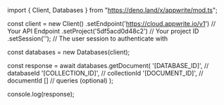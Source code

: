 import { Client, Databases } from "https://deno.land/x/appwrite/mod.ts";

const client = new Client()
    .setEndpoint('https://cloud.appwrite.io/v1') // Your API Endpoint
    .setProject('5df5acd0d48c2') // Your project ID
    .setSession(''); // The user session to authenticate with

const databases = new Databases(client);

const response = await databases.getDocument(
    '[DATABASE_ID]', // databaseId
    '[COLLECTION_ID]', // collectionId
    '[DOCUMENT_ID]', // documentId
    [] // queries (optional)
);

console.log(response);
